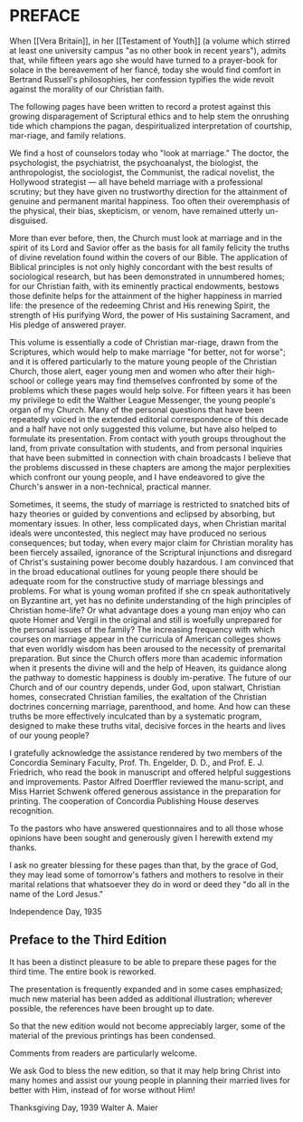 # PREFACE

When [[Vera Britain]], in her [[Testament of Youth]] (a volume which stirred at least one university campus "as no other book in recent years"), admits that, while fifteen years ago she would have turned to a prayer-book for solace in the bereavement of her fiancé, today she would find comfort in Bertrand Russell's philosophies, her confession typifies the wide revolt against the morality of our Christian faith.

The following pages have been written to record a protest against this growing disparagement of Scriptural ethics and to help stem the onrushing tide which champions the pagan, despiritualized interpretation of courtship, mar-riage, and family relations.

We find a host of counselors today who "look at marriage." The doctor, the psychologist, the psychiatrist, the psychoanalyst, the biologist, the anthropologist, the sociologist, the Communist, the radical novelist, the Hollywood strategist — all have beheld marriage with a professional scrutiny; but they have given no trustworthy direction for the attainment of genuine and permanent marital happiness. Too often their overemphasis of the physical, their bias, skepticism, or venom, have remained utterly un-disguised.

More than ever before, then, the Church must look at marriage and in the spirit of its Lord and Savior offer as the basis for all family felicity the truths of divine revelation found within the covers of our Bible. The application of Biblical principles is not only highly concordant with the best results of sociological research, but has been demonstrated in unnumbered homes; for our Christian faith, with its eminently practical endowments, bestows those definite helps for the attainment of the higher happiness in married life: the presence of the redeeming Christ and His renewing Spirit, the strength of His purifying Word, the power of His sustaining Sacrament, and His pledge of answered prayer.

This volume is essentially a code of Christian mar-riage, drawn from the Scriptures, which would help to make marriage "for better, not for worse"; and it is offered particularly to the mature young people of the Christian Church, those alert, eager young men and women who after their high-school or college years may find themselves confronted by some of the problems which these pages would help solve. For fifteen years it has been my privilege to edit the Walther League Messenger, the young people's organ of my Church. Many of the personal questions that have been repeatedly voiced in the extended editorial correspondence of this decade and a half have not only suggested this volume, but have also helped to formulate its presentation. From contact with youth groups throughout the land, from private consultation with students, and from personal inquiries that have been submitted in connection with chain broadcasts I believe that the problems discussed in these chapters are among the major perplexities which confront our young people, and I have endeavored to give the Church's answer in a non-technical, practical manner.

Sometimes, it seems, the study of marriage is restricted to snatched bits of hazy theories or guided by conventions and eclipsed by absorbing, but momentary issues. In other, less complicated days, when Christian marital ideals were uncontested, this neglect may have produced no serious consequences; but today, when every major claim for Christian morality has been fiercely assailed, ignorance of the Scriptural injunctions and disregard of Christ's sustaining power become doubly hazardous. I am convinced that in the broad educational outlines for young people there should be adequate room for the constructive study of marriage blessings and problems. For what is young woman profited if she cn speak authoritatively on Byzantine art, yet has no definite understanding of the high principles of Christian home-life? Or what advantage does a young man enjoy who can quote Homer and Vergil in the original and still is woefully unprepared for the personal issues of the family? The increasing frequency with which courses on marriage appear in the curricula of American colleges shows that even worldly wisdom has been aroused to the necessity of premarital preparation. But since the Church offers more than academic information when it presents the divine will and the help of Heaven, its guidance along the pathway to domestic happiness is doubly im-perative. The future of our Church and of our country depends, under God, upon stalwart, Christian homes, consecrated Christian families, the exaltation of the Christian doctrines concerning marriage, parenthood, and home. And how can these truths be more effectively inculcated than by a systematic program, designed to make these truths vital, decisive forces in the hearts and lives of our young people?

I gratefully acknowledge the assistance rendered by two members of the Concordia Seminary Faculty, Prof. Th. Engelder, D. D., and Prof. E. J. Friedrich, who read the book in manuscript and offered helpful suggestions and improvements. Pastor Alfred Doerffler reviewed the manu-script, and Miss Harriet Schwenk offered generous assistance in the preparation for printing. The cooperation of Concordia Publishing House deserves recognition.

To the pastors who have answered questionnaires and to all those whose opinions have been sought and generously given I herewith extend my thanks.

I ask no greater blessing for these pages than that, by the grace of God, they may lead some of tomorrow's fathers and mothers to resolve in their marital relations that whatsoever they do in word or deed they "do all in the name of the Lord Jesus."

Independence Day, 1935

## Preface to the Third Edition

It has been a distinct pleasure to be able to prepare these pages for the third time. The entire book is reworked.

The presentation is frequently expanded and in some cases emphasized; much new material has been added as additional illustration; wherever possible, the references have been brought up to date.

So that the new edition would not become appreciably larger, some of the material of the previous printings has been condensed.

Comments from readers are particularly welcome.

We ask God to bless the new edition, so that it may help bring Christ into many homes and assist our young people in planning their married lives for better with Him, instead of for worse without Him!

Thanksgiving Day, 1939 Walter A. Maier
